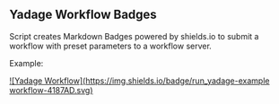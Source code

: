 ## Yadage Workflow Badges

Script creates Markdown Badges powered by shields.io to submit a workflow with preset parameters to a workflow server.

Example:

[![Yadage Workflow](https://img.shields.io/badge/run_yadage-example workflow-4187AD.svg)](http://yadage.cern.ch/submitl?toplevel=from-github%2Fphenochain&workflow=madgraph_delphes.yml&pars=%7B%22nevents%22%3A+100%7D&outputs=delphes%2Foutput.lhco%2Cdelphes%2Foutput.root)


